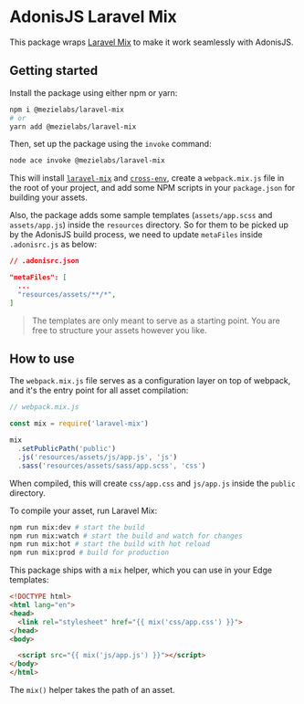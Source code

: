 # AdonisJS Laravel Mix

This package wraps [Laravel Mix](https://laravel-mix.com) to make it work seamlessly with AdonisJS.

## Getting started

Install the package using either npm or yarn:

```bash
npm i @mezielabs/laravel-mix
# or
yarn add @mezielabs/laravel-mix
```

Then, set up the package using the `invoke` command:

```bash
node ace invoke @mezielabs/laravel-mix
```

This will install [`laravel-mix`](https://github.com/JeffreyWay/laravel-mix) and [`cross-env`](https://www.npmjs.com/package/cross-env), create a `webpack.mix.js` file in the root of your project, and add some NPM scripts in your `package.json` for building your assets.

Also, the package adds some sample templates (`assets/app.scss` and `assets/app.js`) inside the `resources` directory. So for them to be picked up by the AdonisJS build process, we need to update `metaFiles` inside `.adonisrc.js` as below:

```json
// .adonisrc.json

"metaFiles": [
  ...
  "resources/assets/**/*",
]
```

> The templates are only meant to serve as a starting point. You are free to structure your assets however you like.

## How to use

The `webpack.mix.js` file serves as a configuration layer on top of webpack, and it's the entry point for all asset compilation:

```js
// webpack.mix.js

const mix = require('laravel-mix')

mix
  .setPublicPath('public')
  .js('resources/assets/js/app.js', 'js')
  .sass('resources/assets/sass/app.scss', 'css')
```

When compiled, this will create `css/app.css` and `js/app.js` inside the `public` directory.

To compile your asset, run Laravel Mix:

```bash
npm run mix:dev # start the build
npm run mix:watch # start the build and watch for changes
npm run mix:hot # start the build with hot reload
npm run mix:prod # build for production
```

This package ships with a `mix` helper, which you can use in your Edge templates:

```html
<!DOCTYPE html>
<html lang="en">
<head>
  <link rel="stylesheet" href="{{ mix('css/app.css') }}">
</head>
<body>

  <script src="{{ mix('js/app.js') }}"></script>
</body>
</html>
```

The `mix()` helper takes the path of an asset.
